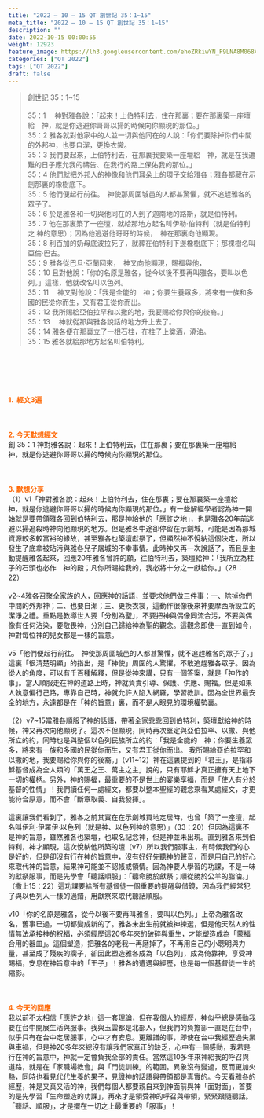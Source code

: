 ```yaml
---
title: "2022 – 10 – 15 QT 創世記 35：1~15"
meta_title: "2022 – 10 – 15 QT 創世記 35：1~15"
description: ""
date: 2022-10-15 00:00:55
weight: 12923
feature_image: https://lh3.googleusercontent.com/ehoZRkiwYN_F9LNA8M068AYxt73EavCZno-PD1cJRuf5BbSkQVUWr3gNEbt5kSs28Pb_Elg17kSrtf9ybWvojWoMV6I4tPM3vGRGDq6GkKkPdL2Gut4QAIw4-uykKUAtNiKgQKntvsU=w800
categories: ["QT 2022"]
tags: ["QT 2022"]
draft: false
---
```


<blockquote>創世記 35：1~15<br />
<br />
35：1 　神對雅各說：「起來！上伯特利去，住在那裏；要在那裏築一座壇給　神，就是你逃避你哥哥以掃的時候向你顯現的那位。」<br />
35：2 雅各就對他家中的人並一切與他同在的人說：「你們要除掉你們中間的外邦神，也要自潔，更換衣裳。<br />
35：3 我們要起來，上伯特利去，在那裏我要築一座壇給　神，就是在我遭難的日子應允我的禱告、在我行的路上保佑我的那位。」<br />
35：4 他們就把外邦人的神像和他們耳朵上的環子交給雅各；雅各都藏在示劍那裏的橡樹底下。<br />
35：5 他們便起行前往。　神使那周圍城邑的人都甚驚懼，就不追趕雅各的眾子了。<br />
35：6 於是雅各和一切與他同在的人到了迦南地的路斯，就是伯特利。<br />
35：7 他在那裏築了一座壇，就給那地方起名叫伊勒‧伯特利（就是伯特利之 神的意思）；因為他逃避他哥哥的時候，　神在那裏向他顯現。<br />
35：8 利百加的奶母底波拉死了，就葬在伯特利下邊橡樹底下；那棵樹名叫亞倫‧巴古。<br />
35：9 雅各從巴旦‧亞蘭回來，　神又向他顯現，賜福與他，<br />
35：10 且對他說：「你的名原是雅各，從今以後不要再叫雅各，要叫以色列。」這樣，他就改名叫以色列。<br />
35：11 　神又對他說：「我是全能的　神；你要生養眾多，將來有一族和多國的民從你而生，又有君王從你而出。<br />
35：12 我所賜給亞伯拉罕和以撒的地，我要賜給你與你的後裔。」<br />
35：13 　神就從那與雅各說話的地方升上去了。<br />
35：14 雅各便在那裏立了一根石柱，在柱子上奠酒，澆油。<br />
35：15 雅各就給那地方起名叫伯特利。</blockquote><br />
&nbsp;<br />
<br />
&nbsp;<br />
<br />
<span style="color: #ff6600;"><strong>1.  經文3遍</strong></span><br />
<br />
&nbsp;<br />
<br />
<span style="color: #ff6600;"><strong>2. 今天默想經文<br />
</strong></span>創 35：1 神對雅各說：起來！上伯特利去，住在那裏；要在那裏築一座壇給　神，就是你逃避你哥哥以掃的時候向你顯現的那位。<br />
<br />
&nbsp;<br />
<br />
<strong><span style="color: #ff6600;">3. 默想分享<br />
</span></strong>（1）v1「神對雅各說：起來！上伯特利去，住在那裏；要在那裏築一座壇給　神，就是你逃避你哥哥以掃的時候向你顯現的那位。」有一些解經學者認為神一開始就是要帶領雅各回到伯特利去，那是神給他的「應許之地」，也是雅各20年前逃避以掃追殺時神向他顯現的地方。但是雅各中途卻停留在示劍城，可能是因為那城資源較多較富裕的緣故，甚至雅各也築壇獻祭了，但顯然神不悅納這個決定，所以發生了底拿被玷污與雅各兒子屠城的不幸事情。此時神又再一次說話了，而且是主動提醒雅各起來，回應20年雅各曾許的願，往伯特利去，築壇給神：「我所立為柱子的石頭也必作　神的殿；凡你所賜給我的，我必將十分之一獻給你。」（28：22）<br />
<br />
v2~4雅各召聚全家族的人，回應神的話語，並要求他們做三件事：一、除掉你們中間的外邦神；二、也要自潔；三、更換衣裳，這動作很像後來神要摩西所設立的潔淨之禮。重點是教導世人要「分別為聖」，不要把神與偶像同流合污，不要與偶像有任何沾染，要敬畏神，分別自己歸給神為聖的觀念。這觀念即使一直到如今，神對每位神的兒女都是一樣的旨意。<br />
<br />
v5「他們便起行前往。　神使那周圍城邑的人都甚驚懼，就不追趕雅各的眾子了。」這裏「很清楚明顯」的指出，是「神使」周圍的人驚懼，不敢追趕雅各眾子。因為從人的角度，可以有千百種解釋，但是從神來講，只有一個答案，就是「神作的事」。當人順服走在神的道路上時，神就負責引導、保護、供應、賜福。但是如果人執意偏行己路，專靠自己時，神就允許人陷入網羅，學習教訓。因為全世界最安全的地方，永遠都是在「神的旨意」裏，而不是人眼見的環境權勢裏。<br />
<br />
（2）v7~15當雅各順服了神的話語，帶著全家乖乖回到伯特利，築壇獻給神的時候，神又再次向他顯現了。這次不但顯現，同時再次堅定與亞伯拉罕、以撒、與他所立的約，同時也是與整個以色列民族所立的約：「我是全能的　神；你要生養眾多，將來有一族和多國的民從你而生，又有君王從你而出。 我所賜給亞伯拉罕和以撒的地，我要賜給你與你的後裔。」（v11~12）神在這裏提到的「君王」，是指耶穌基督成為全人類的「萬王之王、萬主之主」說的，只有耶穌才真正擁有天上地下一切的權柄。另外，神的賜福，最重要的不是世上的宴樂享福，而是「使人有分於基督的性情」！我們讀任何一處經文，都要以整本聖經的觀念來看某處經文，才更能符合原意，而不會「斷章取義、自我發揮」。<br />
<br />
這裏讓我們看到了，雅各之前其實在在示劍城買地定居時，也曾「築了一座壇，起名叫伊利‧伊羅伊‧以色列（就是神、以色列神的意思）」（33：20）但因為這裏不是神的旨意，雖然雅各也築壇，也取名記念神，但是神並未出現。直到雅各來到伯特利，神才顯現，這次悅納他所築的壇（v7）所以我們服事主，有時候我們的心是好的，但是卻沒有行在神的旨意中，沒有好好先聽神的聲音，而是用自己的好心來取代神的旨意，結果神可能並不認帳或領情。因為神要人學習的功課，不是一味的獻祭服事，而是先學會「聽話順服」：「聽命勝於獻祭；順從勝於公羊的脂油。」（撒上15：22）這功課要給所有基督徒一個重要的提醒與借鏡，因為我們經常犯了與以色列人一樣的過錯，用獻祭來取代聽話順服。<br />
<br />
v10「你的名原是雅各，從今以後不要再叫雅各，要叫以色列。」上帝為雅各改名，舊事已過，一切都變成新的了。雅各未出生前就被神揀選，但是他天然人的性情無法承接神的祝福，必須經歷這20多年來的破碎與重生，才能塑造成為「蒙福合用的器皿」。這個塑造，把雅各的老我一再磨掉了，不再用自己的小聰明與力量，甚至成了殘疾的瘸子，卻因此塑造雅各成為「以色列」，成為倚靠神，享受神賜福，安息在神旨意中的「王子」！雅各的遭遇與經歷，也是每一個基督徒一生的縮影。<br />
<br />
&nbsp;<br />
<br />
<strong><span style="color: #ff6600;">4. 今天的回應</span></strong><br />
我以前不太相信「應許之地」這一套理論，但在我個人的經歷，神似乎總是感動我要在台中開展生活與服事。我與玉雲都是北部人，但我們的負擔卻一直是在台中，似乎只有在台中定居服事，心中才有安息。更離譜的事，即使在台中我經歷過失業與車禍，但是神20多年來總沒有讓我們家真正的缺乏，心中有一個感動，我若是行在神的旨意中，神就一定會負我全部的責任。當然這10多年來神給我的呼召與道路，就是在「家職場教會」與「門徒訓練」的範圍。異象沒有變過，反而更加火熱，同時也看見代代生養的果子，見證神的話語與帶領都是真實的。今天看雅各的經歷，神是又真又活的神，我們每個人都要親自來到神面前與神「面對面」，首要的是先學習「生命塑造的功課」，再來才是領受神的呼召與帶領，緊緊跟隨聽話。「聽話、順服」，才是擺在一切之上最重要的「服事」！<br />
<br />
&nbsp;<br />
<br />
&nbsp;
        